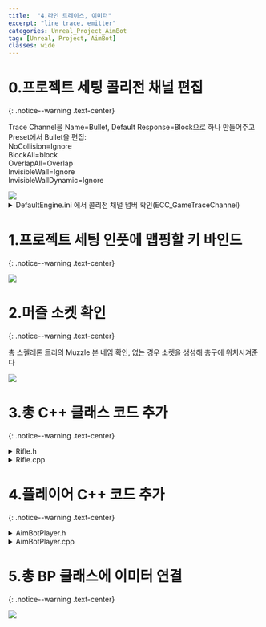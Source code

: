 ```yaml
---
title:  "4.라인 트레이스, 이미터"
excerpt: "line trace, emitter"
categories: Unreal_Project_AimBot
tag: [Unreal, Project, AimBot]
classes: wide
---
```


# 0.프로젝트 세팅 콜리전 채널 편집
{: .notice--warning .text-center}

Trace Channel을 Name=Bullet, Default Response=Block으로 하나 만들어주고 Preset에서 Bullet을 편집:<br>
NoCollision=Ignore<br>
BlockAll=block<br>
OverlapAll=Overlap<br>
InvisibleWall=Ignore<br>
InvisibleWallDynamic=Ignore

<img src="/img/unreal/aimbot/4_lineTrace/collisionChannel.png"/>

<details>
<summary>DefaultEngine.ini 에서 콜리전 채널 넘버 확인(ECC_GameTraceChannel)</summary>
<div markdown="1">

```ini
+DefaultChannelResponses=(Channel=ECC_GameTraceChannel1,DefaultResponse=ECR_Block,bTraceType=True,bStaticObject=False,Name="Bullet")
```

</div>
</details>

# 1.프로젝트 세팅 인풋에 맵핑할 키 바인드
{: .notice--warning .text-center}

<img src="/img/unreal/aimbot/4_lineTrace/bind.png"/>

# 2.머즐 소켓 확인
{: .notice--warning .text-center}

총 스켈레톤 트리의 Muzzle 본 네임 확인, 없는 경우 소켓을 생성해 총구에 위치시켜준다

<img src="/img/unreal/aimbot/4_lineTrace/muzzleSocket.png"/>

# 3.총 C++ 클래스 코드 추가
{: .notice--warning .text-center}

<details>
<summary>Rifle.h</summary>
<div markdown="1">

```cpp
public:	
	void PullTrigger();

private:
	UPROPERTY(EditAnywhere)
	UParticleSystem* ImpactEffect;

	UPROPERTY(EditAnywhere)
	UParticleSystem* MuzzleEffect;

	UPROPERTY(EditAnywhere)
	float MaxRange = 10000;

	bool LineTrace(FHitResult& Hit, FVector& ShotDirection);

	AController* GetOwnerController() const;
```
</div>
</details>

<details>
<summary>Rifle.cpp</summary>
<div markdown="1">

```cpp
#include "Kismet/GameplayStatics.h"

void ARifle::PullTrigger()
{
	UGameplayStatics::SpawnEmitterAttached(MuzzleEffect, Mesh, TEXT("Muzzle"));

	FHitResult Hit;
	FVector ShotDirection;
	bool bSuccess = LineTrace(Hit, ShotDirection);
	if (bSuccess)
	{
		UGameplayStatics::SpawnEmitterAtLocation(GetWorld(), ImpactEffect, Hit.Location, ShotDirection.Rotation());
	}
}

bool ARifle::LineTrace(FHitResult& Hit, FVector& ShotDirection)
{
	AController* OwnerController = GetOwnerController();
	if (OwnerController == nullptr) return false;

	FVector Location;
	FRotator Rotation;
	OwnerController->GetPlayerViewPoint(Location, Rotation);
	ShotDirection = -Rotation.Vector();

	FVector End = Location + Rotation.Vector() * MaxRange;
	FCollisionQueryParams Params;
	Params.AddIgnoredActor(this);
	Params.AddIgnoredActor(GetOwner());
	return GetWorld()->LineTraceSingleByChannel(Hit, Location, End, ECollisionChannel::ECC_GameTraceChannel1, Params);
}

AController* ARifle::GetOwnerController() const
{
	APawn* OwnerPawn = Cast<APawn>(GetOwner());
	if (OwnerPawn == nullptr) return nullptr;
	return OwnerPawn->GetController();
}
```

</div>
</details>

# 4.플레이어 C++ 코드 추가
{: .notice--warning .text-center}

<details>
<summary>AimBotPlayer.h</summary>
<div markdown="1">

```cpp
public:	
	void Shoot();
```

</div>
</details>

<details>
<summary>AimBotPlayer.cpp</summary>
<div markdown="1">

```cpp
void AAimBotPlayer::SetupPlayerInputComponent(UInputComponent* PlayerInputComponent)
{
	Super::SetupPlayerInputComponent(PlayerInputComponent);

	PlayerInputComponent->BindAction(TEXT("Shoot"), EInputEvent::IE_Pressed, this, &AAimBotPlayer::Shoot);
}

void AAimBotPlayer::Shoot()
{
	Rifle->PullTrigger();
}
```

</div>
</details>

# 5.총 BP 클래스에 이미터 연결
{: .notice--warning .text-center}

<img src="/img/unreal/aimbot/4_lineTrace/emitter.png"/>